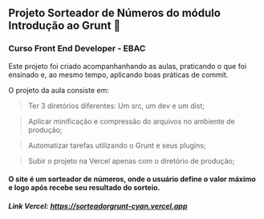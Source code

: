 ## Projeto Sorteador de Números do módulo Introdução ao Grunt 🐗
### Curso Front End Developer - EBAC 

Este projeto foi criado acompanhanhando as aulas, praticando o que foi ensinado e, ao mesmo tempo, aplicando boas práticas de commit.

O projeto da aula consiste em:

> Ter 3 diretórios diferentes: Um src, um dev e um dist;

> Aplicar minificação e compressão do arquivos no ambiente de produção;

> Automatizar tarefas utilizando o Grunt e seus plugins;

> Subir o projeto na Vercel apenas com o diretório de produção;

#### O site é um sorteador de números, onde o usuário define o valor máximo e logo após recebe seu resultado do sorteio.

##### Link Vercel: https://sorteadorgrunt-cyan.vercel.app

